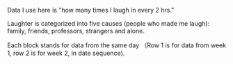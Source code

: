 Data I use here is "how many times I laugh in every 2 hrs."

Laughter is categorized into five causes (people who made me laugh): family, friends, professors, strangers and alone.

Each block stands for data from the same day （Row 1 is for data from week 1, row 2 is for week 2, in date sequence).
